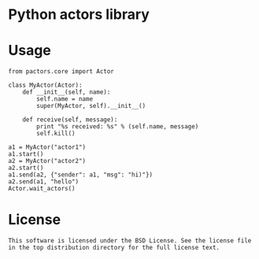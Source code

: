 # Python actors library

# Usage
	from pactors.core import Actor
	
	class MyActor(Actor):
		def __init__(self, name):
			self.name = name
			super(MyActor, self).__init__()
		
		def receive(self, message):
			print "%s received: %s" % (self.name, message)
			self.kill()
			
	a1 = MyActor("actor1")
	a1.start()
	a2 = MyActor("actor2")
	a2.start()
	a1.send(a2, {"sender": a1, "msg": "hi)"})
	a2.send(a1, "hello")
	Actor.wait_actors()

# License

	This software is licensed under the BSD License. See the license file in the top distribution directory for the full license text.

